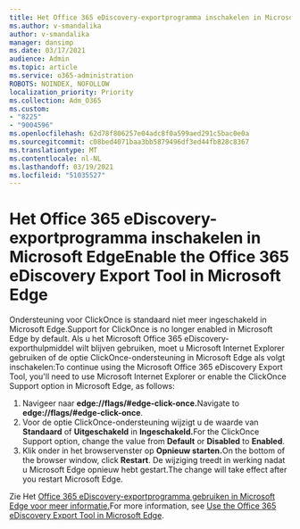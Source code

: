 ```yaml
---
title: Het Office 365 eDiscovery-exportprogramma inschakelen in Microsoft Edge
ms.author: v-smandalika
author: v-smandalika
manager: dansimp
ms.date: 03/17/2021
audience: Admin
ms.topic: article
ms.service: o365-administration
ROBOTS: NOINDEX, NOFOLLOW
localization_priority: Priority
ms.collection: Adm_O365
ms.custom:
- "8225"
- "9004596"
ms.openlocfilehash: 62d78f806257e04adc8f0a599aed291c5bac0e0a
ms.sourcegitcommit: c08bed4071baa3bb5879496df3ed44fb828c8367
ms.translationtype: MT
ms.contentlocale: nl-NL
ms.lasthandoff: 03/19/2021
ms.locfileid: "51035527"
---
```

# <a name="enable-the-office-365-ediscovery-export-tool-in-microsoft-edge"></a><span data-ttu-id="603b2-102">Het Office 365 eDiscovery-exportprogramma inschakelen in Microsoft Edge</span><span class="sxs-lookup"><span data-stu-id="603b2-102">Enable the Office 365 eDiscovery Export Tool in Microsoft Edge</span></span>

<span data-ttu-id="603b2-103">Ondersteuning voor ClickOnce is standaard niet meer ingeschakeld in Microsoft Edge.</span><span class="sxs-lookup"><span data-stu-id="603b2-103">Support for ClickOnce is no longer enabled in Microsoft Edge by default.</span></span> <span data-ttu-id="603b2-104">Als u het Microsoft Office 365 eDiscovery-exporthulpmiddel wilt blijven gebruiken, moet u Microsoft Internet Explorer gebruiken of de optie ClickOnce-ondersteuning in Microsoft Edge als volgt inschakelen:</span><span class="sxs-lookup"><span data-stu-id="603b2-104">To continue using the Microsoft Office 365 eDiscovery Export Tool, you'll need to use Microsoft Internet Explorer or enable the ClickOnce Support option in Microsoft Edge, as follows:</span></span>

1. <span data-ttu-id="603b2-105">Navigeer naar **edge://flags/#edge-click-once.**</span><span class="sxs-lookup"><span data-stu-id="603b2-105">Navigate to **edge://flags/#edge-click-once**.</span></span>
2. <span data-ttu-id="603b2-106">Voor de optie ClickOnce-ondersteuning wijzigt u de waarde van **Standaard** of **Uitgeschakeld** in **Ingeschakeld.**</span><span class="sxs-lookup"><span data-stu-id="603b2-106">For the ClickOnce Support option, change the value from **Default** or **Disabled** to **Enabled**.</span></span>
3. <span data-ttu-id="603b2-107">Klik onder in het browservenster op **Opnieuw starten.**</span><span class="sxs-lookup"><span data-stu-id="603b2-107">On the bottom of the browser window, click **Restart**.</span></span> <span data-ttu-id="603b2-108">De wijziging treedt in werking nadat u Microsoft Edge opnieuw hebt gestart.</span><span class="sxs-lookup"><span data-stu-id="603b2-108">The change will take effect after you restart Microsoft Edge.</span></span>

<span data-ttu-id="603b2-109">Zie Het [Office 365 eDiscovery-exportprogramma gebruiken in Microsoft Edge voor meer informatie.](https://docs.microsoft.com/microsoft-365/compliance/configure-edge-to-export-search-results)</span><span class="sxs-lookup"><span data-stu-id="603b2-109">For more information, see [Use the Office 365 eDiscovery Export Tool in Microsoft Edge](https://docs.microsoft.com/microsoft-365/compliance/configure-edge-to-export-search-results).</span></span>



